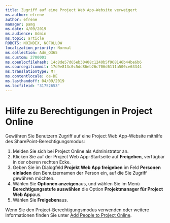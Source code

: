 ```yaml
---
title: Zugriff auf eine Project Web App-Website verweigert
ms.author: efrene
author: efrene
manager: pamg
ms.date: 4/09/2019
ms.audience: Admin
ms.topic: article
ROBOTS: NOINDEX, NOFOLLOW
localization_priority: Normal
ms.collection: Adm_O365
ms.custom: 2700001
ms.openlocfilehash: 14c8de57d65eb30408c1240b5f968146b44be6b6
ms.sourcegitcommit: 17d9e813c0c5dd86eb26c706d6111a500ce63344
ms.translationtype: MT
ms.contentlocale: de-DE
ms.lasthandoff: 04/09/2019
ms.locfileid: "31752653"
---
```

# <a name="help-with-permissions-in-project-online"></a>Hilfe zu Berechtigungen in Project Online

Gewähren Sie Benutzern Zugriff auf eine Project Web App-Website mithilfe des SharePoint-Berechtigungsmodus:

1. Melden Sie sich bei Project Online als Administrator an.
2. Klicken Sie auf der Project Web App-Startseite auf **Freigeben**, verfügbar in der oberen rechten Ecke.
3. Geben Sie im Dialogfeld **Projekt Web App freigeben** im Feld **Personen einladen** den Benutzernamen der Person ein, auf die Sie Zugriff gewähren möchten.
4. Wählen Sie **Optionen anzeigen**aus, und wählen Sie im Menü **Berechtigungsstufe auswählen** die Option **Projektmanager für Project Web App**aus.
5. Wählen Sie **Freigeben**aus.

Wenn Sie den Project-Berechtigungsmodus verwenden oder weitere Informationen finden Sie unter [Add People to Project Online](https://docs.microsoft.com/projectonline/step-2-add-people-to-project-online).


  

